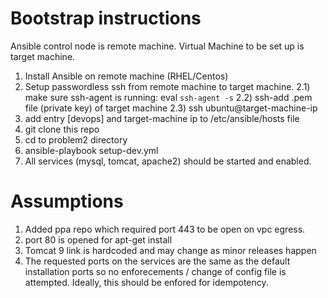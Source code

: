 # Bootstrap instructions
Ansible control node is remote machine.
Virtual Machine to be set up is target machine.

1) Install Ansible on remote machine (RHEL/Centos)
2) Setup passwordless ssh from remote machine to target machine.
2.1) make sure ssh-agent is running: eval `ssh-agent -s`
2.2) ssh-add .pem file (private key) of target machine
2.3) ssh ubuntu@target-machine-ip
3) add entry [devops] and target-machine ip to /etc/ansible/hosts file
4) git clone this repo
4) cd to problem2 directory
5) ansible-playbook setup-dev.yml
6) All services (mysql, tomcat, apache2) should be started and enabled.

# Assumptions
1) Added ppa repo which required port 443 to be open on vpc egress.
2) port 80 is opened for apt-get install
2) Tomcat 9 link is hardcoded and may change as minor releases happen
3) The requested ports on the services are the same as the default installation ports so no enforecements / change of config file is attempted. Ideally, this should be enfored for idempotency.
